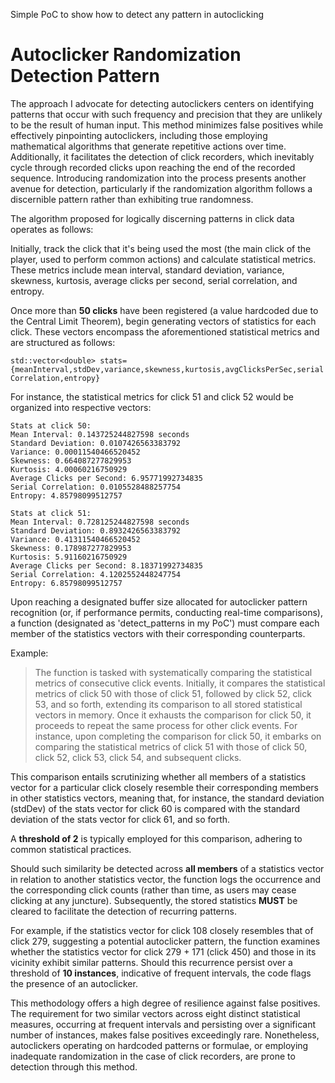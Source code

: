 Simple PoC to show how to detect any pattern in autoclicking

# Autoclicker Randomization Detection Pattern

The approach I advocate for detecting autoclickers centers on identifying patterns that occur with such frequency and precision that they are unlikely to be the result of human input. This method minimizes false positives while effectively pinpointing autoclickers, including those employing mathematical algorithms that generate repetitive actions over time. Additionally, it facilitates the detection of click recorders, which inevitably cycle through recorded clicks upon reaching the end of the recorded sequence. Introducing randomization into the process presents another avenue for detection, particularly if the randomization algorithm follows a discernible pattern rather than exhibiting true randomness.

The algorithm proposed for logically discerning patterns in click data operates as follows:

Initially, track the click that it's being used the most (the main click of the player, used to perform common actions) and calculate statistical metrics. These metrics include mean interval, standard deviation, variance, skewness, kurtosis, average clicks per second, serial correlation, and entropy.

Once more than **50 clicks** have been registered (a value hardcoded due to the Central Limit Theorem), begin generating vectors of statistics for each click. These vectors encompass the aforementioned statistical metrics and are structured as follows:

`std::vector<double> stats={meanInterval,stdDev,variance,skewness,kurtosis,avgClicksPerSec,serialCorrelation,entropy}`

For instance, the statistical metrics for click 51 and click 52 would be organized into respective vectors:

```
Stats at click 50: 
Mean Interval: 0.143725244827598 seconds
Standard Deviation: 0.0107426563383792
Variance: 0.00011540466520452
Skewness: 0.664087277829953
Kurtosis: 4.00060216750929
Average Clicks per Second: 6.95771992734835
Serial Correlation: 0.0105528488257754
Entropy: 4.85798099512757

Stats at click 51:
Mean Interval: 0.728125244827598 seconds
Standard Deviation: 0.8932426563383792
Variance: 0.41311540466520452
Skewness: 0.178987277829953
Kurtosis: 5.91160216750929
Average Clicks per Second: 8.18371992734835
Serial Correlation: 4.1202552448247754
Entropy: 6.85798099512757
```

Upon reaching a designated buffer size allocated for autoclicker pattern recognition (or, if performance permits, conducting real-time comparisons), a function (designated as 'detect_patterns in my PoC') must compare each member of the statistics vectors with their corresponding counterparts.

Example:

> The function is tasked with systematically comparing the statistical metrics of consecutive click events. Initially, it compares the statistical metrics of click 50 with those of click 51, followed by click 52, click 53, and so forth, extending its comparison to all stored statistical vectors in memory. Once it exhausts the comparison for click 50, it proceeds to repeat the same process for other click events. For instance, upon completing the comparison for click 50, it embarks on comparing the statistical metrics of click 51 with those of click 50, click 52, click 53, click 54, and subsequent clicks.

This comparison entails scrutinizing whether all members of a statistics vector for a particular click closely resemble their corresponding members in other statistics vectors, meaning that, for instance, the standard deviation (stdDev) of the stats vector for click 60 is compared with the standard deviation of the stats vector for click 61, and so forth.

A **threshold of 2** is typically employed for this comparison, adhering to common statistical practices.

Should such similarity be detected across **all members** of a statistics vector in relation to another statistics vector, the function logs the occurrence and the corresponding click counts (rather than time, as users may cease clicking at any juncture). Subsequently, the stored statistics **MUST** be cleared to facilitate the detection of recurring patterns.

For example, if the statistics vector for click 108 closely resembles that of click 279, suggesting a potential autoclicker pattern, the function examines whether the statistics vector for click 279 + 171 (click 450) and those in its vicinity exhibit similar patterns. Should this recurrence persist over a threshold of **10 instances**, indicative of frequent intervals, the code flags the presence of an autoclicker.

This methodology offers a high degree of resilience against false positives. The requirement for two similar vectors across eight distinct statistical measures, occurring at frequent intervals and persisting over a significant number of instances, makes false positives exceedingly rare. Nonetheless, autoclickers operating on hardcoded patterns or formulae, or employing inadequate randomization in the case of click recorders, are prone to detection through this method.
